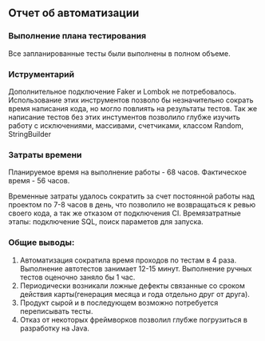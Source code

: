 ## Отчет об автоматизации

### Выполнение плана тестирования
Все запланированные тесты были выполнены в полном объеме.

### Иструментарий
Дополнительное подключение Faker и Lombok не потребовалось.
Использование этих инструментов позволо бы незначительно сократь время написания кода, но могло повлиять на результаты тестов.
Так же написание тестов без этих инстументов позволило глубже изучить работу с исключениями, массивами, счетчиками, классом Random, StringBuilder

### Затраты времени
Планируемое время на выполнение работы - 68 часов.
Фактическое время - 56 часов.

Временные затраты удалось сократить за счет постоянной работы над проектом по 7-8 часов в день, что позволило не возвращаться к ревью своего кода, а так же отказом от подключения CI.
Времязатратные этапы: подключение SQL, поиск параметов для запуска.

### Общие выводы:
1. Автоматизация сократила время проходов по тестам в 4 раза. Выполнение автотестов занимает 12-15 минут. Выполнение ручных тестов оценочно заняло бы 1 час.
2. Периодически возникали ложные дефекты связанные со сроком действия карты(генерация месяца и года отдельно друг от друга).
3. Продукт сырой и в последующем возможно потребуется переписывать тесты.
4. Отказ от некоторых фреймворков позволил глубже погрузиться в разработку на Java.
